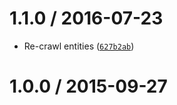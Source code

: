 <!--remark setext-->

<!--lint disable no-multiple-toplevel-headings-->

1.1.0 / 2016-07-23
==================

*   Re-crawl entities ([`627b2ab`](https://github.com/wooorm/character-entities/commit/627b2ab))

1.0.0 / 2015-09-27
==================
